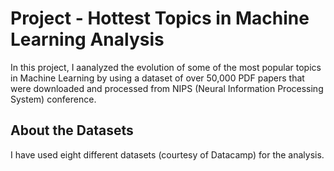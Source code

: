 # Project - Hottest Topics in Machine Learning Analysis

In this project, I aanalyzed the evolution of some of the most popular topics in Machine Learning by using a dataset of over 50,000 PDF papers that were downloaded and processed from NIPS (Neural Information Processing System) conference.


## About the Datasets

I have used eight different datasets (courtesy of Datacamp) for the analysis.
